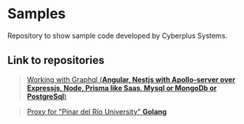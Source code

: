# Samples
Repository to show sample code developed by Cyberplus Systems.

## Link to repositories

> <a href="https://github.com/ysantalla/gondor" target="_blank">Working with Graphql (**Angular, Nestjs with Apollo-server over Expressjs, Node, Prisma like Saas, Mysql or MongoDb or PostgreSql**)</a> 

> <a href="https://github.com/lamg/pmproxy" target="_blank">Proxy for "Pinar del Río University" **Golang**</a> 